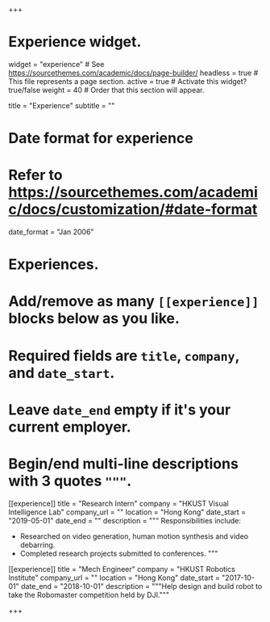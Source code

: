 +++
# Experience widget.
widget = "experience"  # See https://sourcethemes.com/academic/docs/page-builder/
headless = true  # This file represents a page section.
active = true  # Activate this widget? true/false
weight = 40  # Order that this section will appear.

title = "Experience"
subtitle = ""

# Date format for experience
#   Refer to https://sourcethemes.com/academic/docs/customization/#date-format
date_format = "Jan 2006"

# Experiences.
#   Add/remove as many `[[experience]]` blocks below as you like.
#   Required fields are `title`, `company`, and `date_start`.
#   Leave `date_end` empty if it's your current employer.
#   Begin/end multi-line descriptions with 3 quotes `"""`.
[[experience]]
  title = "Research Intern"
  company = "HKUST Visual Intelligence Lab"
  company_url = ""
  location = "Hong Kong"
  date_start = "2019-05-01"
  date_end = ""
  description = """
  Responsibilities include:

  * Researched on video generation, human motion synthesis and video debarring.
  * Completed research projects submitted to conferences.
      """

[[experience]]
  title = "Mech Engineer"
  company = "HKUST Robotics Institute"
  company_url = ""
  location = "Hong Kong"
  date_start = "2017-10-01"
  date_end = "2018-10-01"
  description = """Help design and build robot to take the Robomaster competition held by DJI."""

+++
